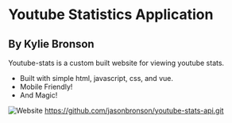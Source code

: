 # Youtube Statistics Application
## By Kylie Bronson

Youtube-stats is a custom built website for viewing youtube stats.

- Built with simple html, javascript, css, and vue.
- Mobile Friendly!
- And Magic!

![Website](https://i.ibb.co/mDjz16z/youtube-vue.png)
https://github.com/jasonbronson/youtube-stats-api.git

